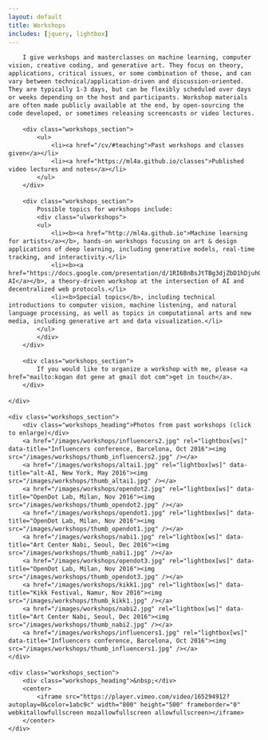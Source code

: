 ```yaml
---
layout: default
title: Workshops
includes: [jquery, lightbox]
---
```


<meta name="twitter:card" content="summary" />
<meta name="twitter:title" content="ml4a workshops" />
<meta name="twitter:description" content="A summary of workshops offered on machine learning, computer vision, creative coding, and generative art." />
<meta name="twitter:image" content="http://genekogan.com/images/neural-synth/G1-15+F1-40+J1-13_n20_o08_r1.33_cr2_b0.47.jpg" />




<div id="work">
	<div id="workshops_about">
		
		I give workshops and masterclasses on machine learning, computer vision, creative coding, and generative art. They focus on theory, applications, critical issues, or some combination of those, and can vary between technical/application-driven and discussion-oriented. They are typically 1-3 days, but can be flexibly scheduled over days or weeks depending on the host and participants. Workshop materials are often made publicly available at the end, by open-sourcing the code developed, or sometimes releasing screencasts or video lectures.

		<div class="workshops_section">
			<ul>
				<li><a href="/cv/#teaching">Past workshops and classes given</a></li>
				<li><a href="https://ml4a.github.io/classes">Published video lectures and notes</a></li>
			</ul>
		</div>

		<div class="workshops_section">
			Possible topics for workshops include:
			<div class="ulworkshops">
			<ul>
				<li><b><a href="http://ml4a.github.io">Machine learning for artists</a></b>, hands-on workshops focusing on art & design applications of deep learning, including generative models, real-time tracking, and interactivity.</li>
				<li><b><a href="https://docs.google.com/presentation/d/1RI6BnBsJtTBg3djZbD1hDjuhQagPBAUtAqcqoYWQTxU">Decentralized AI</a></b>, a theory-driven workshop at the intersection of AI and decentralized web protocols.</li>	
				<li><b>Special topics</b>, including technical introductions to computer vision, machine listening, and natural language processing, as well as topics in computational arts and new media, including generative art and data visualization.</li>
			</ul>
			</div>
		</div>
		
		<div class="workshops_section">
			If you would like to organize a workshop with me, please <a href="mailto:kogan dot gene at gmail dot com">get in touch</a>.
		</div>

	</div>

	<div class="workshops_section">
		<div class="workshops_heading">Photos from past workshops (click to enlarge)</div>
		<a href="/images/workshops/influencers2.jpg" rel="lightbox[ws]" data-title="Influencers conference, Barcelona, Oct 2016"><img src="/images/workshops/thumb_influencers2.jpg" /></a>
		<a href="/images/workshops/altai1.jpg" rel="lightbox[ws]" data-title="alt-AI, New York, May 2016"><img src="/images/workshops/thumb_altai1.jpg" /></a>
		<a href="/images/workshops/opendot2.jpg" rel="lightbox[ws]" data-title="OpenDot Lab, Milan, Nov 2016"><img src="/images/workshops/thumb_opendot2.jpg" /></a>
		<a href="/images/workshops/opendot1.jpg" rel="lightbox[ws]" data-title="OpenDot Lab, Milan, Nov 2016"><img src="/images/workshops/thumb_opendot1.jpg" /></a>	
		<a href="/images/workshops/nabi1.jpg" rel="lightbox[ws]" data-title="Art Center Nabi, Seoul, Dec 2016"><img src="/images/workshops/thumb_nabi1.jpg" /></a>	
		<a href="/images/workshops/opendot3.jpg" rel="lightbox[ws]" data-title="OpenDot Lab, Milan, Nov 2016"><img src="/images/workshops/thumb_opendot3.jpg" /></a>
		<a href="/images/workshops/kikk1.jpg" rel="lightbox[ws]" data-title="Kikk Festival, Namur, Nov 2016"><img src="/images/workshops/thumb_kikk1.jpg" /></a>
		<a href="/images/workshops/nabi2.jpg" rel="lightbox[ws]" data-title="Art Center Nabi, Seoul, Dec 2016"><img src="/images/workshops/thumb_nabi2.jpg" /></a>
		<a href="/images/workshops/influencers1.jpg" rel="lightbox[ws]" data-title="Influencers conference, Barcelona, Oct 2016"><img src="/images/workshops/thumb_influencers1.jpg" /></a>	
	</div>
	
	<div class="workshops_section">
		<div class="workshops_heading">&nbsp;</div>
		<center>
			<iframe src="https://player.vimeo.com/video/165294912?autoplay=0&color=1abc9c" width="800" height="500" frameborder="0" webkitallowfullscreen mozallowfullscreen allowfullscreen></iframe>
		</center>
	</div>
	
</div>